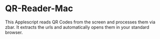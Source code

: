 # QR-Reader-Mac
This Applescript reads QR Codes from the screen and processes them via zbar. It extracts the urls and automatically opens them in your standard browser.
